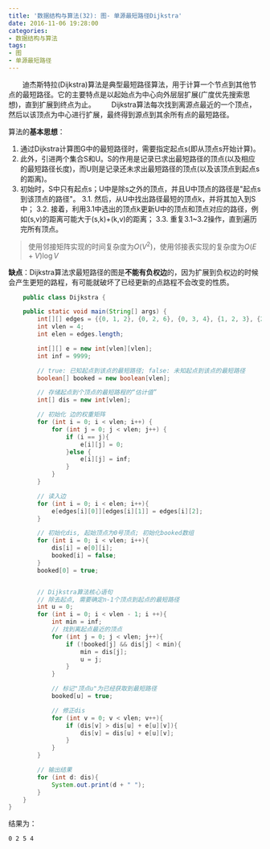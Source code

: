 ```yaml
---
title: '数据结构与算法(32): 图- 单源最短路径Dijkstra'
date: 2016-11-06 19:28:00
categories:
- 数据结构与算法
tags:
- 图
- 单源最短路径
---
```


&emsp;&emsp;迪杰斯特拉(Dijkstra)算法是典型最短路径算法，用于计算一个节点到其他节点的最短路径。它的主要特点是以起始点为中心向外层层扩展(广度优先搜索思想)，直到扩展到终点为止。
&emsp;&emsp;Dijkstra算法每次找到离源点最近的一个顶点，然后以该顶点为中心进行扩展，最终得到源点到其余所有点的最短路径。

算法的**基本思想**：
1. 通过Dijkstra计算图G中的最短路径时，需要指定起点s(即从顶点s开始计算)。
2. 此外，引进两个集合S和U。S的作用是记录已求出最短路径的顶点(以及相应的最短路径长度)，而U则是记录还未求出最短路径的顶点(以及该顶点到起点s的距离)。
3. 初始时，S中只有起点s；U中是除s之外的顶点，并且U中顶点的路径是"起点s到该顶点的路径"。
  3.1. 然后，从U中找出路径最短的顶点k，并将其加入到S中；
  3.2. 接着，利用3.1中选出的顶点k更新U中的顶点和顶点对应的路径，例如(s,v)的距离可能大于(s,k)+(k,v)的距离；
  3.3. 重复3.1~3.2操作，直到遍历完所有顶点。


>使用邻接矩阵实现的时间复杂度为$O(V^2)$，使用邻接表实现的复杂度为$O(E+V)\log{V}$

**缺点**：Dijkstra算法求最短路径的图是**不能有负权边**的，因为扩展到负权边的时候会产生更短的路程，有可能就破坏了已经更新的点路程不会改变的性质。


```java
	public class Dijkstra {

    public static void main(String[] args) {
        int[][] edges = {{0, 1, 2}, {0, 2, 6}, {0, 3, 4}, {1, 2, 3}, {2, 0, 7}, {2, 3, 1}, {3, 0, 5}, {3, 2, 12}};
        int vlen = 4;
        int elen = edges.length;

        int[][] e = new int[vlen][vlen];
        int inf = 9999;

        // true: 已知起点到该点的最短路径; false: 未知起点到该点的最短路径
        boolean[] booked = new boolean[vlen];

        // 存储起点到个顶点的最短路程的“估计值”
        int[] dis = new int[vlen];

        // 初始化 边的权重矩阵
        for (int i = 0; i < vlen; i++) {
            for (int j = 0; j < vlen; j++) {
                if (i == j){
                    e[i][j] = 0;
                }else {
                    e[i][j] = inf;
                }
            }
        }

        // 读入边
        for (int i = 0; i < elen; i++){
            e[edges[i][0]][edges[i][1]] = edges[i][2];
        }

        // 初始化dis, 起始顶点为0号顶点; 初始化booked数组
        for (int i = 0; i < vlen; i++){
            dis[i] = e[0][i];
            booked[i] = false;
        }
        booked[0] = true;


        // Dijkstra算法核心语句
        // 除去起点, 需要确定n-1个顶点到起点的最短路径
        int u = 0;
        for (int i = 0; i < vlen - 1; i ++){
            int min = inf;
            // 找到离起点最近的顶点
            for (int j = 0; j < vlen; j++){
                if (!booked[j] && dis[j] < min){
                    min = dis[j];
                    u = j;
                }
            }

            // 标记"顶点u"为已经获取到最短路径
            booked[u] = true;

            // 修正dis
            for (int v = 0; v < vlen; v++){
                if (dis[v] > dis[u] + e[u][v]){
                    dis[v] = dis[u] + e[u][v];
                }
            }
        }

        // 输出结果
        for (int d: dis){
            System.out.print(d + " ");
        }
    }
}
```
结果为：
```
0 2 5 4
```